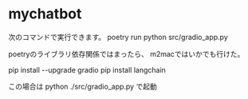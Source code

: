 # mychatbot

次のコマンドで実行できます。
poetry run python src/gradio_app.py


poetryのライブラリ依存関係ではまったら、
m2macではいかでも行けた。

pip install --upgrade gradio
pip install langchain

この場合は
python ./src/gradio_app.py
で起動
